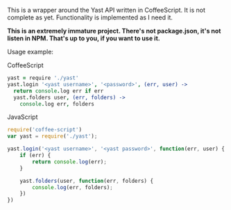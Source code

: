 This is a wrapper around the Yast API written in CoffeeScript. It is not complete as yet. Functionality is implemented as I need it.

**This is an extremely immature project. There's not package.json, it's not listen in NPM. That's up to you, if you want to use it.**

Usage example:

CoffeeScript
```coffeescript
yast = require './yast'
yast.login '<yast username>', '<password>', (err, user) ->
  return console.log err if err
  yast.folders user, (err, folders) ->
    console.log err, folders
```

JavaScript
```javascript
require('coffee-script')
var yast = require('./yast');

yast.login('<yast username>', '<yast password>', function(err, user) {
	if (err) {
		return console.log(err);
	}

	yast.folders(user, function(err, folders) {
		console.log(err, folders);
	})
})
```